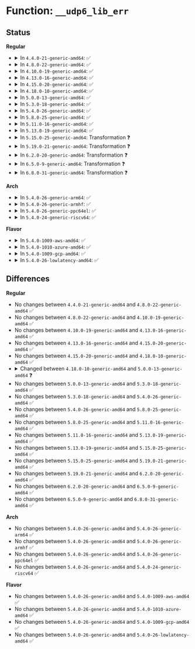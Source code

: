 # Function: <code>__udp6_lib_err</code>

## Status
<b>Regular</b>
<ul>
<li>
<details>
<summary>In <code>4.4.0-21-generic-amd64</code>: ✅</summary>

```c
void __udp6_lib_err(struct sk_buff * skb, struct inet6_skb_parm * opt, u8 type, u8 code, int offset, __be32 info, struct udp_table * udptable)
```

```json
{
  "name": "__udp6_lib_err",
  "collision_type": "Unique Global",
  "inline_type": "No",
  "funcs": [
    {
      "addr": 18446744071587118560,
      "name": "__udp6_lib_err",
      "external": true,
      "loc": "net/ipv6/udp.c:539",
      "file": "net/ipv6/udp.c",
      "inline": "seen, unknown",
      "caller_inline": [],
      "caller_func": [
        "net/ipv6/udp.c:udpv6_err",
        "net/ipv6/udplite.c:udplitev6_err"
      ]
    }
  ],
  "symbols": [
    {
      "addr": 18446744071587118560,
      "name": "__udp6_lib_err",
      "section": ".text",
      "bind": "STB_GLOBAL",
      "size": 520
    }
  ]
}
```
</details>
</li>
<li>
<details>
<summary>In <code>4.8.0-22-generic-amd64</code>: ✅</summary>

```c
void __udp6_lib_err(struct sk_buff * skb, struct inet6_skb_parm * opt, u8 type, u8 code, int offset, __be32 info, struct udp_table * udptable)
```

```json
{
  "name": "__udp6_lib_err",
  "collision_type": "Unique Global",
  "inline_type": "No",
  "funcs": [
    {
      "addr": 18446744071587569936,
      "name": "__udp6_lib_err",
      "external": true,
      "loc": "net/ipv6/udp.c:466",
      "file": "net/ipv6/udp.c",
      "inline": "seen, unknown",
      "caller_inline": [],
      "caller_func": [
        "net/ipv6/udp.c:udpv6_err",
        "net/ipv6/udplite.c:udplitev6_err"
      ]
    }
  ],
  "symbols": [
    {
      "addr": 18446744071587569936,
      "name": "__udp6_lib_err",
      "section": ".text",
      "bind": "STB_GLOBAL",
      "size": 529
    }
  ]
}
```
</details>
</li>
<li>
<details>
<summary>In <code>4.10.0-19-generic-amd64</code>: ✅</summary>

```c
void __udp6_lib_err(struct sk_buff * skb, struct inet6_skb_parm * opt, u8 type, u8 code, int offset, __be32 info, struct udp_table * udptable)
```

```json
{
  "name": "__udp6_lib_err",
  "collision_type": "Unique Global",
  "inline_type": "No",
  "funcs": [
    {
      "addr": 18446744071587774160,
      "name": "__udp6_lib_err",
      "external": true,
      "loc": "net/ipv6/udp.c:465",
      "file": "net/ipv6/udp.c",
      "inline": "seen, unknown",
      "caller_inline": [],
      "caller_func": [
        "net/ipv6/udp.c:udpv6_err",
        "net/ipv6/udplite.c:udplitev6_err"
      ]
    }
  ],
  "symbols": [
    {
      "addr": 18446744071587774160,
      "name": "__udp6_lib_err",
      "section": ".text",
      "bind": "STB_GLOBAL",
      "size": 529
    }
  ]
}
```
</details>
</li>
<li>
<details>
<summary>In <code>4.13.0-16-generic-amd64</code>: ✅</summary>

```c
void __udp6_lib_err(struct sk_buff * skb, struct inet6_skb_parm * opt, u8 type, u8 code, int offset, __be32 info, struct udp_table * udptable)
```

```json
{
  "name": "__udp6_lib_err",
  "collision_type": "Unique Global",
  "inline_type": "No",
  "funcs": [
    {
      "addr": 18446744071587931952,
      "name": "__udp6_lib_err",
      "external": true,
      "loc": "net/ipv6/udp.c:490",
      "file": "net/ipv6/udp.c",
      "inline": "seen, unknown",
      "caller_inline": [],
      "caller_func": [
        "net/ipv6/udp.c:udpv6_err",
        "net/ipv6/udplite.c:udplitev6_err"
      ]
    }
  ],
  "symbols": [
    {
      "addr": 18446744071587931952,
      "name": "__udp6_lib_err",
      "section": ".text",
      "bind": "STB_GLOBAL",
      "size": 521
    }
  ]
}
```
</details>
</li>
<li>
<details>
<summary>In <code>4.15.0-20-generic-amd64</code>: ✅</summary>

```c
void __udp6_lib_err(struct sk_buff * skb, struct inet6_skb_parm * opt, u8 type, u8 code, int offset, __be32 info, struct udp_table * udptable)
```

```json
{
  "name": "__udp6_lib_err",
  "collision_type": "Unique Global",
  "inline_type": "No",
  "funcs": [
    {
      "addr": 18446744071588467264,
      "name": "__udp6_lib_err",
      "external": true,
      "loc": "net/ipv6/udp.c:494",
      "file": "net/ipv6/udp.c",
      "inline": "seen, unknown",
      "caller_inline": [],
      "caller_func": [
        "net/ipv6/udp.c:udpv6_err",
        "net/ipv6/udplite.c:udplitev6_err"
      ]
    }
  ],
  "symbols": [
    {
      "addr": 18446744071588467264,
      "name": "__udp6_lib_err",
      "section": ".text",
      "bind": "STB_GLOBAL",
      "size": 530
    }
  ]
}
```
</details>
</li>
<li>
<details>
<summary>In <code>4.18.0-10-generic-amd64</code>: ✅</summary>

```c
void __udp6_lib_err(struct sk_buff * skb, struct inet6_skb_parm * opt, u8 type, u8 code, int offset, __be32 info, struct udp_table * udptable)
```

```json
{
  "name": "__udp6_lib_err",
  "collision_type": "Unique Global",
  "inline_type": "No",
  "funcs": [
    {
      "addr": 18446744071588830304,
      "name": "__udp6_lib_err",
      "external": true,
      "loc": "net/ipv6/udp.c:462",
      "file": "net/ipv6/udp.c",
      "inline": "seen, unknown",
      "caller_inline": [],
      "caller_func": [
        "net/ipv6/udp.c:udpv6_err",
        "net/ipv6/udplite.c:udplitev6_err"
      ]
    }
  ],
  "symbols": [
    {
      "addr": 18446744071588830304,
      "name": "__udp6_lib_err",
      "section": ".text",
      "bind": "STB_GLOBAL",
      "size": 533
    }
  ]
}
```
</details>
</li>
<li>
<details>
<summary>In <code>5.0.0-13-generic-amd64</code>: ✅</summary>

```c
int __udp6_lib_err(struct sk_buff * skb, struct inet6_skb_parm * opt, u8 type, u8 code, int offset, __be32 info, struct udp_table * udptable)
```

```json
{
  "name": "__udp6_lib_err",
  "collision_type": "Unique Global",
  "inline_type": "No",
  "funcs": [
    {
      "addr": 18446744071589053072,
      "name": "__udp6_lib_err",
      "external": true,
      "loc": "net/ipv6/udp.c:503",
      "file": "net/ipv6/udp.c",
      "inline": "seen, unknown",
      "caller_inline": [],
      "caller_func": [
        "net/ipv6/udp.c:udpv6_err",
        "net/ipv6/udplite.c:udplitev6_err"
      ]
    }
  ],
  "symbols": [
    {
      "addr": 18446744071589053072,
      "name": "__udp6_lib_err",
      "section": ".text",
      "bind": "STB_GLOBAL",
      "size": 1204
    }
  ]
}
```
</details>
</li>
<li>
<details>
<summary>In <code>5.3.0-18-generic-amd64</code>: ✅</summary>

```c
int __udp6_lib_err(struct sk_buff * skb, struct inet6_skb_parm * opt, u8 type, u8 code, int offset, __be32 info, struct udp_table * udptable)
```

```json
{
  "name": "__udp6_lib_err",
  "collision_type": "Unique Global",
  "inline_type": "No",
  "funcs": [
    {
      "addr": 18446744071589506496,
      "name": "__udp6_lib_err",
      "external": true,
      "loc": "net/ipv6/udp.c:491",
      "file": "net/ipv6/udp.c",
      "inline": "seen, unknown",
      "caller_inline": [],
      "caller_func": [
        "net/ipv6/udp.c:udpv6_err",
        "net/ipv6/udplite.c:udplitev6_err"
      ]
    }
  ],
  "symbols": [
    {
      "addr": 18446744071589506496,
      "name": "__udp6_lib_err",
      "section": ".text",
      "bind": "STB_GLOBAL",
      "size": 1219
    }
  ]
}
```
</details>
</li>
<li>
<details>
<summary>In <code>5.4.0-26-generic-amd64</code>: ✅</summary>

```c
int __udp6_lib_err(struct sk_buff * skb, struct inet6_skb_parm * opt, u8 type, u8 code, int offset, __be32 info, struct udp_table * udptable)
```

```json
{
  "name": "__udp6_lib_err",
  "collision_type": "Unique Global",
  "inline_type": "No",
  "funcs": [
    {
      "addr": 18446744071589730592,
      "name": "__udp6_lib_err",
      "external": true,
      "loc": "net/ipv6/udp.c:491",
      "file": "net/ipv6/udp.c",
      "inline": "seen, unknown",
      "caller_inline": [],
      "caller_func": [
        "net/ipv6/udp.c:udpv6_err",
        "net/ipv6/udplite.c:udplitev6_err"
      ]
    }
  ],
  "symbols": [
    {
      "addr": 18446744071589730592,
      "name": "__udp6_lib_err",
      "section": ".text",
      "bind": "STB_GLOBAL",
      "size": 1219
    }
  ]
}
```
</details>
</li>
<li>
<details>
<summary>In <code>5.8.0-25-generic-amd64</code>: ✅</summary>

```c
int __udp6_lib_err(struct sk_buff * skb, struct inet6_skb_parm * opt, u8 type, u8 code, int offset, __be32 info, struct udp_table * udptable)
```

```json
{
  "name": "__udp6_lib_err",
  "collision_type": "Unique Global",
  "inline_type": "No",
  "funcs": [
    {
      "addr": 18446744071590750176,
      "name": "__udp6_lib_err",
      "external": true,
      "loc": "net/ipv6/udp.c:494",
      "file": "net/ipv6/udp.c",
      "inline": "seen, unknown",
      "caller_inline": [],
      "caller_func": [
        "net/ipv6/udp.c:udpv6_err",
        "net/ipv6/udplite.c:udplitev6_err"
      ]
    }
  ],
  "symbols": [
    {
      "addr": 18446744071590750176,
      "name": "__udp6_lib_err",
      "section": ".text",
      "bind": "STB_GLOBAL",
      "size": 809
    }
  ]
}
```
</details>
</li>
<li>
<details>
<summary>In <code>5.11.0-16-generic-amd64</code>: ✅</summary>

```c
int __udp6_lib_err(struct sk_buff * skb, struct inet6_skb_parm * opt, u8 type, u8 code, int offset, __be32 info, struct udp_table * udptable)
```

```json
{
  "name": "__udp6_lib_err",
  "collision_type": "Unique Global",
  "inline_type": "No",
  "funcs": [
    {
      "addr": 18446744071590809440,
      "name": "__udp6_lib_err",
      "external": true,
      "loc": "net/ipv6/udp.c:545",
      "file": "net/ipv6/udp.c",
      "inline": "seen, unknown",
      "caller_inline": [],
      "caller_func": [
        "net/ipv6/udp.c:udpv6_err",
        "net/ipv6/udplite.c:udplitev6_err"
      ]
    }
  ],
  "symbols": [
    {
      "addr": 18446744071590809440,
      "name": "__udp6_lib_err",
      "section": ".text",
      "bind": "STB_GLOBAL",
      "size": 823
    }
  ]
}
```
</details>
</li>
<li>
<details>
<summary>In <code>5.13.0-19-generic-amd64</code>: ✅</summary>

```c
int __udp6_lib_err(struct sk_buff * skb, struct inet6_skb_parm * opt, u8 type, u8 code, int offset, __be32 info, struct udp_table * udptable)
```

```json
{
  "name": "__udp6_lib_err",
  "collision_type": "Unique Global",
  "inline_type": "No",
  "funcs": [
    {
      "addr": 18446744071590736080,
      "name": "__udp6_lib_err",
      "external": true,
      "loc": "net/ipv6/udp.c:556",
      "file": "net/ipv6/udp.c",
      "inline": "seen, unknown",
      "caller_inline": [],
      "caller_func": [
        "net/ipv6/udp.c:udpv6_err",
        "net/ipv6/udplite.c:udplitev6_err"
      ]
    }
  ],
  "symbols": [
    {
      "addr": 18446744071590736080,
      "name": "__udp6_lib_err",
      "section": ".text",
      "bind": "STB_GLOBAL",
      "size": 1227
    }
  ]
}
```
</details>
</li>
<li>
<details>
<summary>In <code>5.15.0-25-generic-amd64</code>: Transformation ❓</summary>

```c
int __udp6_lib_err(struct sk_buff * skb, struct inet6_skb_parm * opt, u8 type, u8 code, int offset, __be32 info, struct udp_table * udptable)
```

```json
{
  "name": "__udp6_lib_err",
  "collision_type": "Unique Global",
  "inline_type": "No",
  "funcs": [
    {
      "addr": 0,
      "name": "__udp6_lib_err",
      "external": true,
      "loc": "net/ipv6/udp.c:558",
      "file": "net/ipv6/udp.c",
      "inline": "seen, unknown",
      "caller_inline": [],
      "caller_func": [
        "net/ipv6/udp.c:udpv6_err",
        "net/ipv6/udplite.c:udplitev6_err"
      ]
    }
  ],
  "symbols": [
    {
      "addr": 18446744071592740718,
      "name": "__udp6_lib_err.cold",
      "section": ".text",
      "bind": "STB_LOCAL",
      "size": 112
    },
    {
      "addr": 18446744071591552640,
      "name": "__udp6_lib_err",
      "section": ".text",
      "bind": "STB_GLOBAL",
      "size": 1344
    }
  ]
}
```
</details>
</li>
<li>
<details>
<summary>In <code>5.19.0-21-generic-amd64</code>: Transformation ❓</summary>

```c
int __udp6_lib_err(struct sk_buff * skb, struct inet6_skb_parm * opt, u8 type, u8 code, int offset, __be32 info, struct udp_table * udptable)
```

```json
{
  "name": "__udp6_lib_err",
  "collision_type": "Unique Global",
  "inline_type": "No",
  "funcs": [
    {
      "addr": 0,
      "name": "__udp6_lib_err",
      "external": true,
      "loc": "net/ipv6/udp.c:560",
      "file": "net/ipv6/udp.c",
      "inline": "seen, unknown",
      "caller_inline": [],
      "caller_func": [
        "net/ipv6/udp.c:udpv6_err",
        "net/ipv6/udplite.c:udplitev6_err"
      ]
    }
  ],
  "symbols": [
    {
      "addr": 18446744071594627421,
      "name": "__udp6_lib_err.cold",
      "section": ".text",
      "bind": "STB_LOCAL",
      "size": 135
    },
    {
      "addr": 18446744071593242320,
      "name": "__udp6_lib_err",
      "section": ".text",
      "bind": "STB_GLOBAL",
      "size": 1339
    }
  ]
}
```
</details>
</li>
<li>
<details>
<summary>In <code>6.2.0-20-generic-amd64</code>: Transformation ❓</summary>

```c
int __udp6_lib_err(struct sk_buff * skb, struct inet6_skb_parm * opt, u8 type, u8 code, int offset, __be32 info, struct udp_table * udptable)
```

```json
{
  "name": "__udp6_lib_err",
  "collision_type": "Unique Global",
  "inline_type": "No",
  "funcs": [
    {
      "addr": 0,
      "name": "__udp6_lib_err",
      "external": true,
      "loc": "net/ipv6/udp.c:575",
      "file": "net/ipv6/udp.c",
      "inline": "seen, unknown",
      "caller_inline": [],
      "caller_func": [
        "net/ipv6/udp.c:udpv6_err",
        "net/ipv6/udplite.c:udplitev6_err"
      ]
    }
  ],
  "symbols": [
    {
      "addr": 18446744071596361127,
      "name": "__udp6_lib_err.cold",
      "section": ".text",
      "bind": "STB_LOCAL",
      "size": 135
    },
    {
      "addr": 18446744071595143072,
      "name": "__udp6_lib_err",
      "section": ".text",
      "bind": "STB_GLOBAL",
      "size": 1397
    }
  ]
}
```
</details>
</li>
<li>
<details>
<summary>In <code>6.5.0-9-generic-amd64</code>: Transformation ❓</summary>

```c
int __udp6_lib_err(struct sk_buff * skb, struct inet6_skb_parm * opt, u8 type, u8 code, int offset, __be32 info, struct udp_table * udptable)
```

```json
{
  "name": "__udp6_lib_err",
  "collision_type": "Unique Global",
  "inline_type": "No",
  "funcs": [
    {
      "addr": 0,
      "name": "__udp6_lib_err",
      "external": true,
      "loc": "net/ipv6/udp.c:589",
      "file": "net/ipv6/udp.c",
      "inline": "seen, unknown",
      "caller_inline": [],
      "caller_func": [
        "net/ipv6/udp.c:udpv6_err",
        "net/ipv6/udplite.c:udplitev6_err"
      ]
    }
  ],
  "symbols": [
    {
      "addr": 18446744071596889694,
      "name": "__udp6_lib_err.cold",
      "section": ".text",
      "bind": "STB_LOCAL",
      "size": 114
    },
    {
      "addr": 18446744071595538048,
      "name": "__udp6_lib_err",
      "section": ".text",
      "bind": "STB_GLOBAL",
      "size": 1401
    }
  ]
}
```
</details>
</li>
<li>
<details>
<summary>In <code>6.8.0-31-generic-amd64</code>: Transformation ❓</summary>

```c
int __udp6_lib_err(struct sk_buff * skb, struct inet6_skb_parm * opt, u8 type, u8 code, int offset, __be32 info, struct udp_table * udptable)
```

```json
{
  "name": "__udp6_lib_err",
  "collision_type": "Unique Global",
  "inline_type": "No",
  "funcs": [
    {
      "addr": 0,
      "name": "__udp6_lib_err",
      "external": true,
      "loc": "net/ipv6/udp.c:557",
      "file": "net/ipv6/udp.c",
      "inline": "seen, unknown",
      "caller_inline": [],
      "caller_func": [
        "net/ipv6/udp.c:udpv6_err",
        "net/ipv6/udplite.c:udplitev6_err"
      ]
    }
  ],
  "symbols": [
    {
      "addr": 18446744071597814130,
      "name": "__udp6_lib_err.cold",
      "section": ".text",
      "bind": "STB_LOCAL",
      "size": 73
    },
    {
      "addr": 18446744071596380992,
      "name": "__udp6_lib_err",
      "section": ".text",
      "bind": "STB_GLOBAL",
      "size": 1354
    }
  ]
}
```
</details>
</li>
</ul>
<b>Arch</b>
<ul>
<li>
<details>
<summary>In <code>5.4.0-26-generic-arm64</code>: ✅</summary>

```c
int __udp6_lib_err(struct sk_buff * skb, struct inet6_skb_parm * opt, u8 type, u8 code, int offset, __be32 info, struct udp_table * udptable)
```

```json
{
  "name": "__udp6_lib_err",
  "collision_type": "Unique Global",
  "inline_type": "No",
  "funcs": [
    {
      "addr": 18446603336503421384,
      "name": "__udp6_lib_err",
      "external": true,
      "loc": "net/ipv6/udp.c:491",
      "file": "net/ipv6/udp.c",
      "inline": "seen, unknown",
      "caller_inline": [],
      "caller_func": [
        "net/ipv6/udp.c:udpv6_err",
        "net/ipv6/udplite.c:udplitev6_err"
      ]
    }
  ],
  "symbols": [
    {
      "addr": 18446603336503421384,
      "name": "__udp6_lib_err",
      "section": ".text",
      "bind": "STB_GLOBAL",
      "size": 1076
    }
  ]
}
```
</details>
</li>
<li>
<details>
<summary>In <code>5.4.0-26-generic-armhf</code>: ✅</summary>

```c
int __udp6_lib_err(struct sk_buff * skb, struct inet6_skb_parm * opt, u8 type, u8 code, int offset, __be32 info, struct udp_table * udptable)
```

```json
{
  "name": "__udp6_lib_err",
  "collision_type": "Unique Global",
  "inline_type": "No",
  "funcs": [
    {
      "addr": 3236084320,
      "name": "__udp6_lib_err",
      "external": true,
      "loc": "net/ipv6/udp.c:491",
      "file": "net/ipv6/udp.c",
      "inline": "seen, unknown",
      "caller_inline": [],
      "caller_func": [
        "net/ipv6/udp.c:udpv6_err",
        "net/ipv6/udplite.c:udplitev6_err"
      ]
    }
  ],
  "symbols": [
    {
      "addr": 3236084320,
      "name": "__udp6_lib_err",
      "section": ".text",
      "bind": "STB_GLOBAL",
      "size": 1120
    }
  ]
}
```
</details>
</li>
<li>
<details>
<summary>In <code>5.4.0-26-generic-ppc64el</code>: ✅</summary>

```c
int __udp6_lib_err(struct sk_buff * skb, struct inet6_skb_parm * opt, u8 type, u8 code, int offset, __be32 info, struct udp_table * udptable)
```

```json
{
  "name": "__udp6_lib_err",
  "collision_type": "Unique Global",
  "inline_type": "No",
  "funcs": [
    {
      "addr": 13835058055297201728,
      "name": "__udp6_lib_err",
      "external": true,
      "loc": "net/ipv6/udp.c:491",
      "file": "net/ipv6/udp.c",
      "inline": "seen, unknown",
      "caller_inline": [],
      "caller_func": [
        "net/ipv6/udp.c:udpv6_err",
        "net/ipv6/udplite.c:udplitev6_err"
      ]
    }
  ],
  "symbols": [
    {
      "addr": 13835058055297201728,
      "name": "__udp6_lib_err",
      "section": ".text",
      "bind": "STB_GLOBAL",
      "size": 1400
    }
  ]
}
```
</details>
</li>
<li>
<details>
<summary>In <code>5.4.0-24-generic-riscv64</code>: ✅</summary>

```c
int __udp6_lib_err(struct sk_buff * skb, struct inet6_skb_parm * opt, u8 type, u8 code, int offset, __be32 info, struct udp_table * udptable)
```

```json
{
  "name": "__udp6_lib_err",
  "collision_type": "Unique Global",
  "inline_type": "No",
  "funcs": [
    {
      "addr": 18446743936279415286,
      "name": "__udp6_lib_err",
      "external": true,
      "loc": "net/ipv6/udp.c:491",
      "file": "net/ipv6/udp.c",
      "inline": "seen, unknown",
      "caller_inline": [],
      "caller_func": [
        "net/ipv6/udp.c:udpv6_err",
        "net/ipv6/udplite.c:udplitev6_err"
      ]
    }
  ],
  "symbols": [
    {
      "addr": 18446743936279415286,
      "name": "__udp6_lib_err",
      "section": ".text",
      "bind": "STB_GLOBAL",
      "size": 924
    }
  ]
}
```
</details>
</li>
</ul>
<b>Flavor</b>
<ul>
<li>
<details>
<summary>In <code>5.4.0-1009-aws-amd64</code>: ✅</summary>

```c
int __udp6_lib_err(struct sk_buff * skb, struct inet6_skb_parm * opt, u8 type, u8 code, int offset, __be32 info, struct udp_table * udptable)
```

```json
{
  "name": "__udp6_lib_err",
  "collision_type": "Unique Global",
  "inline_type": "No",
  "funcs": [
    {
      "addr": 18446744071589334960,
      "name": "__udp6_lib_err",
      "external": true,
      "loc": "net/ipv6/udp.c:491",
      "file": "net/ipv6/udp.c",
      "inline": "seen, unknown",
      "caller_inline": [],
      "caller_func": [
        "net/ipv6/udp.c:udpv6_err",
        "net/ipv6/udplite.c:udplitev6_err"
      ]
    }
  ],
  "symbols": [
    {
      "addr": 18446744071589334960,
      "name": "__udp6_lib_err",
      "section": ".text",
      "bind": "STB_GLOBAL",
      "size": 1219
    }
  ]
}
```
</details>
</li>
<li>
<details>
<summary>In <code>5.4.0-1010-azure-amd64</code>: ✅</summary>

```c
int __udp6_lib_err(struct sk_buff * skb, struct inet6_skb_parm * opt, u8 type, u8 code, int offset, __be32 info, struct udp_table * udptable)
```

```json
{
  "name": "__udp6_lib_err",
  "collision_type": "Unique Global",
  "inline_type": "No",
  "funcs": [
    {
      "addr": 18446744071589059952,
      "name": "__udp6_lib_err",
      "external": true,
      "loc": "net/ipv6/udp.c:491",
      "file": "net/ipv6/udp.c",
      "inline": "seen, unknown",
      "caller_inline": [],
      "caller_func": [
        "net/ipv6/udp.c:udpv6_err",
        "net/ipv6/udplite.c:udplitev6_err"
      ]
    }
  ],
  "symbols": [
    {
      "addr": 18446744071589059952,
      "name": "__udp6_lib_err",
      "section": ".text",
      "bind": "STB_GLOBAL",
      "size": 1219
    }
  ]
}
```
</details>
</li>
<li>
<details>
<summary>In <code>5.4.0-1009-gcp-amd64</code>: ✅</summary>

```c
int __udp6_lib_err(struct sk_buff * skb, struct inet6_skb_parm * opt, u8 type, u8 code, int offset, __be32 info, struct udp_table * udptable)
```

```json
{
  "name": "__udp6_lib_err",
  "collision_type": "Unique Global",
  "inline_type": "No",
  "funcs": [
    {
      "addr": 18446744071589771824,
      "name": "__udp6_lib_err",
      "external": true,
      "loc": "net/ipv6/udp.c:491",
      "file": "net/ipv6/udp.c",
      "inline": "seen, unknown",
      "caller_inline": [],
      "caller_func": [
        "net/ipv6/udp.c:udpv6_err",
        "net/ipv6/udplite.c:udplitev6_err"
      ]
    }
  ],
  "symbols": [
    {
      "addr": 18446744071589771824,
      "name": "__udp6_lib_err",
      "section": ".text",
      "bind": "STB_GLOBAL",
      "size": 1219
    }
  ]
}
```
</details>
</li>
<li>
<details>
<summary>In <code>5.4.0-26-lowlatency-amd64</code>: ✅</summary>

```c
int __udp6_lib_err(struct sk_buff * skb, struct inet6_skb_parm * opt, u8 type, u8 code, int offset, __be32 info, struct udp_table * udptable)
```

```json
{
  "name": "__udp6_lib_err",
  "collision_type": "Unique Global",
  "inline_type": "No",
  "funcs": [
    {
      "addr": 18446744071589822528,
      "name": "__udp6_lib_err",
      "external": true,
      "loc": "net/ipv6/udp.c:491",
      "file": "net/ipv6/udp.c",
      "inline": "seen, unknown",
      "caller_inline": [],
      "caller_func": [
        "net/ipv6/udp.c:udpv6_err",
        "net/ipv6/udplite.c:udplitev6_err"
      ]
    }
  ],
  "symbols": [
    {
      "addr": 18446744071589822528,
      "name": "__udp6_lib_err",
      "section": ".text",
      "bind": "STB_GLOBAL",
      "size": 1219
    }
  ]
}
```
</details>
</li>
</ul>

## Differences
<b>Regular</b>
<ul>
<li>
No changes between <code>4.4.0-21-generic-amd64</code> and <code>4.8.0-22-generic-amd64</code> ✅
</li>
<li>
No changes between <code>4.8.0-22-generic-amd64</code> and <code>4.10.0-19-generic-amd64</code> ✅
</li>
<li>
No changes between <code>4.10.0-19-generic-amd64</code> and <code>4.13.0-16-generic-amd64</code> ✅
</li>
<li>
No changes between <code>4.13.0-16-generic-amd64</code> and <code>4.15.0-20-generic-amd64</code> ✅
</li>
<li>
No changes between <code>4.15.0-20-generic-amd64</code> and <code>4.18.0-10-generic-amd64</code> ✅
</li>
<li>
<details>
<summary>Changed between <code>4.18.0-10-generic-amd64</code> and <code>5.0.0-13-generic-amd64</code> ❓</summary>
<ul>
<li>
<b>Return type changed. </b>
<code>void</code> ➡️ <code>int</code>
</li>
</ul>
</details>
</li>
<li>
No changes between <code>5.0.0-13-generic-amd64</code> and <code>5.3.0-18-generic-amd64</code> ✅
</li>
<li>
No changes between <code>5.3.0-18-generic-amd64</code> and <code>5.4.0-26-generic-amd64</code> ✅
</li>
<li>
No changes between <code>5.4.0-26-generic-amd64</code> and <code>5.8.0-25-generic-amd64</code> ✅
</li>
<li>
No changes between <code>5.8.0-25-generic-amd64</code> and <code>5.11.0-16-generic-amd64</code> ✅
</li>
<li>
No changes between <code>5.11.0-16-generic-amd64</code> and <code>5.13.0-19-generic-amd64</code> ✅
</li>
<li>
No changes between <code>5.13.0-19-generic-amd64</code> and <code>5.15.0-25-generic-amd64</code> ✅
</li>
<li>
No changes between <code>5.15.0-25-generic-amd64</code> and <code>5.19.0-21-generic-amd64</code> ✅
</li>
<li>
No changes between <code>5.19.0-21-generic-amd64</code> and <code>6.2.0-20-generic-amd64</code> ✅
</li>
<li>
No changes between <code>6.2.0-20-generic-amd64</code> and <code>6.5.0-9-generic-amd64</code> ✅
</li>
<li>
No changes between <code>6.5.0-9-generic-amd64</code> and <code>6.8.0-31-generic-amd64</code> ✅
</li>
</ul>
<b>Arch</b>
<ul>
<li>
No changes between <code>5.4.0-26-generic-amd64</code> and <code>5.4.0-26-generic-arm64</code> ✅
</li>
<li>
No changes between <code>5.4.0-26-generic-amd64</code> and <code>5.4.0-26-generic-armhf</code> ✅
</li>
<li>
No changes between <code>5.4.0-26-generic-amd64</code> and <code>5.4.0-26-generic-ppc64el</code> ✅
</li>
<li>
No changes between <code>5.4.0-26-generic-amd64</code> and <code>5.4.0-24-generic-riscv64</code> ✅
</li>
</ul>
<b>Flavor</b>
<ul>
<li>
No changes between <code>5.4.0-26-generic-amd64</code> and <code>5.4.0-1009-aws-amd64</code> ✅
</li>
<li>
No changes between <code>5.4.0-26-generic-amd64</code> and <code>5.4.0-1010-azure-amd64</code> ✅
</li>
<li>
No changes between <code>5.4.0-26-generic-amd64</code> and <code>5.4.0-1009-gcp-amd64</code> ✅
</li>
<li>
No changes between <code>5.4.0-26-generic-amd64</code> and <code>5.4.0-26-lowlatency-amd64</code> ✅
</li>
</ul>
